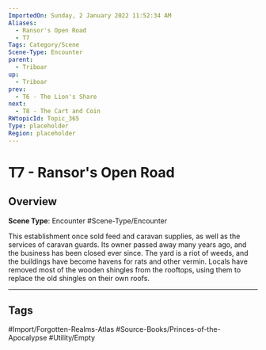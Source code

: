 ```yaml
---
ImportedOn: Sunday, 2 January 2022 11:52:34 AM
Aliases:
  - Ransor's Open Road
  - T7
Tags: Category/Scene
Scene-Type: Encounter
parent:
  - Triboar
up:
  - Triboar
prev:
  - T6 - The Lion's Share
next:
  - T8 - The Cart and Coin
RWtopicId: Topic_365
Type: placeholder
Region: placeholder
---
```

# T7 - Ransor's Open Road
## Overview
**Scene Type**: Encounter
#Scene-Type/Encounter

This establishment once sold feed and caravan supplies, as well as the services of caravan guards. Its owner passed away many years ago, and the business has been closed ever since. The yard is a riot of weeds, and the buildings have become havens for rats and other vermin. Locals have removed most of the wooden shingles from the rooftops, using them to replace the old shingles on their own roofs.


---
## Tags
#Import/Forgotten-Realms-Atlas #Source-Books/Princes-of-the-Apocalypse #Utility/Empty

